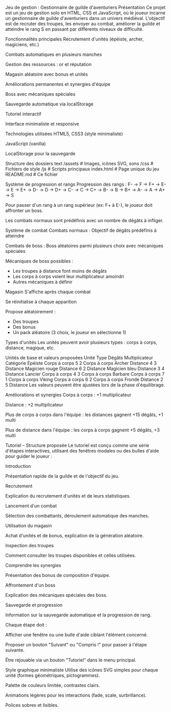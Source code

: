 Jeu de gestion : Gestionnaire de guilde d'aventuriers
Présentation
Ce projet est un jeu de gestion solo en HTML, CSS et JavaScript, où le joueur incarne un gestionnaire de guilde d'aventuriers dans un univers médiéval. L'objectif est de recruter des troupes, les envoyer au combat, améliorer la guilde et atteindre le rang S en passant par différents niveaux de difficulté.

Fonctionnalités principales
Recrutement d'unités (épéiste, archer, magiciens, etc.)

Combats automatiques en plusieurs manches

Gestion des ressources : or et réputation

Magasin aléatoire avec bonus et unités

Améliorations permanentes et synergies d'équipe

Boss avec mécaniques spéciales

Sauvegarde automatique via localStorage

Tutoriel interactif

Interface minimaliste et responsive

Technologies utilisées
HTML5, CSS3 (style minimaliste)

JavaScript (vanilla)

LocalStorage pour la sauvegarde

Structure des dossiers
text
/assets      # Images, icônes SVG, sons
/css         # Fichiers de style
/js          # Scripts principaux
index.html   # Page unique du jeu
README.md    # Ce fichier

Système de progression et rangs
Progression des rangs : F- → F → F+ → E- → E → E+ → D- → D → D+ → C- → C → C+ → B- → B → B+ → A- → A → A+ → S

Pour passer d'un rang à un rang supérieur (ex: F+ à E-), le joueur doit affronter un boss.

Les combats normaux sont prédéfinis avec un nombre de dégâts à infliger.

Système de combat
Combats normaux : Objectif de dégâts prédéfinis à atteindre

Combats de boss : Boss aléatoires parmi plusieurs choix avec mécaniques spéciales

Mécaniques de boss possibles :
- Les troupes à distance font moins de dégâts
- Les corps à corps voient leur multiplicateur amoindri
- Autres mécaniques à définir

Magasin
S'affiche après chaque combat

Se réinitialise à chaque apparition

Propose aléatoirement :
- Des troupes
- Des bonus
- Un pack aléatoire (3 choix, le joueur en sélectionne 1)

Types d'unités
Les unités peuvent avoir plusieurs types : corps à corps, distance, magique, etc.

Unités de base et valeurs proposées
Unité	Type	Dégâts	Multiplicateur	Catégorie
Épéiste	Corps à corps	5	2	Corps à corps
Archer	Distance	4	3	Distance
Magicien rouge	Distance	6	2	Distance
Magicien bleu	Distance	3	4	Distance
Lancier	Corps à corps	4	3	Corps à corps
Barbare	Corps à corps	7	1	Corps à corps
Viking	Corps à corps	6	2	Corps à corps
Fronde	Distance	2	5	Distance
Les valeurs peuvent être ajustées lors de la phase d'équilibrage.

Améliorations et synergies
Corps à corps : +1 multiplicateur

Distance : +2 multiplicateur

Plus de corps à corps dans l'équipe : les distances gagnent +15 dégâts, +1 multi

Plus de distance dans l'équipe : les corps à corps gagnent +5 dégâts, +3 multi

Tutoriel – Structure proposée
Le tutoriel est conçu comme une série d'étapes interactives, utilisant des fenêtres modales ou des bulles d'aide pour guider le joueur :

Introduction

Présentation rapide de la guilde et de l'objectif du jeu.

Recrutement

Explication du recrutement d'unités et de leurs statistiques.

Lancement d'un combat

Sélection des combattants, déroulement automatique des manches.

Utilisation du magasin

Achat d'unités et de bonus, explication de la génération aléatoire.

Inspection des troupes

Comment consulter les troupes disponibles et celles utilisées.

Comprendre les synergies

Présentation des bonus de composition d'équipe.

Affrontement d'un boss

Explication des mécaniques spéciales des boss.

Sauvegarde et progression

Information sur la sauvegarde automatique et la progression de rang.

Chaque étape doit :

Afficher une fenêtre ou une bulle d'aide ciblant l'élément concerné.

Proposer un bouton "Suivant" ou "Compris !" pour passer à l'étape suivante.

Être rejouable via un bouton "Tutoriel" dans le menu principal.

Style graphique minimaliste
Utilise des icônes SVG simples pour chaque unité (formes géométriques, pictogrammes).

Palette de couleurs limitée, contrastes clairs.

Animations légères pour les interactions (fade, scale, surbrillance).

Polices sobres et lisibles.